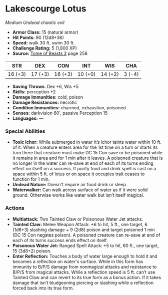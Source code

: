 # Lakescourge Lotus

*Medium* *Undead* *chaotic evil*

- **Armor Class:** 15 (natural armor)
- **Hit Points:** 90 (12d8+36)
- **Speed:** walk 30 ft. swim 30 ft.
- **Challenge Rating:** 5 (1,800 XP)
- **Source:** [Tome of Beasts 3](https://koboldpress.com/kpstore/product/tome-of-beasts-3-for-5th-edition/) page 258

| STR | DEX | CON | INT | WIS | CHA |
| --- | --- | --- | --- | --- | --- |
| 16 (+3) | 17 (+3) | 16 (+3) | 10 (+0) | 14 (+2) | 3 (-4) |

- **Saving Throws**: Dex +6, Wis +5
- **Skills:** perception +2
- **Damage Immunities:** cold, poison
- **Damage Resistances:** necrotic
- **Condition Immunities:** charmed, exhaustion, poisoned
- **Senses:** darkvision 60', passive Perception 15
- **Languages:** —
### Special Abilities
- **Toxic Ichor:** While submerged in water it’s ichor taints water within 10 ft. of it. When a creature enters area for the 1st time on a turn or starts its turn there that creature must make DC 15 Con save or be poisoned while it remains in area and for 1 min after it leaves. A poisoned creature that is no longer in the water can re-save at end of each of its turns ending effect on itself on a success. If purify food and drink spell is cast on a space within 5 ft. of lotus or on space it occupies trait ceases to function for 1 min.
- **Undead Nature:** Doesn't require air food drink or sleep.
- **Waterwalker:** Can walk across surface of water as if it were solid ground. Otherwise works like water walk but isn’t itself magical.
### Actions
- **Multiattack:** Two Tainted Claw or Poisonous Water Jet attacks.
- **Tainted Claw:** Melee Weapon Attack: +6 to hit, 5 ft., one target, 6 (1d6+3) slashing damage + 9 (2d8) poison and target poisoned 1 min (DC 15 Con negates poison). A poisoned creature can re-save at end of each of its turns success ends effect on itself.
- **Poisonous Water Jet:** Ranged Spell Attack: +5 to hit, 60 ft., one target, 15 (3d8+2) poison.
- **Enter Reflection:** Touches a body of water large enough to hold it and becomes a reflection on water's surface. While in this form has immunity to B/P/S damage from nonmagical attacks and resistance to B/P/S from magical attacks. While a reflection speed is 5 ft. can’t use Tainted Claw and can revert to its true form as a bonus action. If it takes damage that isn’t bludgeoning piercing or slashing while a reflection forced back into its true form.


